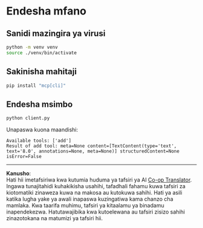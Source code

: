 <!--
CO_OP_TRANSLATOR_METADATA:
{
  "original_hash": "c3c28b090a54f59374677200e23a809e",
  "translation_date": "2025-10-06T16:05:53+00:00",
  "source_file": "03-GettingStarted/10-advanced/code/python/README.md",
  "language_code": "sw"
}
-->
# Endesha mfano

## Sanidi mazingira ya virusi

```sh
python -m venv venv
source ./venv/bin/activate
```

## Sakinisha mahitaji

```sh
pip install "mcp[cli]"
```

## Endesha msimbo

```sh
python client.py
```

Unapaswa kuona maandishi:

```text
Available tools: ['add']
Result of add tool: meta=None content=[TextContent(type='text', text='8.0', annotations=None, meta=None)] structuredContent=None isError=False
```

---

**Kanusho**:  
Hati hii imetafsiriwa kwa kutumia huduma ya tafsiri ya AI [Co-op Translator](https://github.com/Azure/co-op-translator). Ingawa tunajitahidi kuhakikisha usahihi, tafadhali fahamu kuwa tafsiri za kiotomatiki zinaweza kuwa na makosa au kutokuwa sahihi. Hati ya asili katika lugha yake ya awali inapaswa kuzingatiwa kama chanzo cha mamlaka. Kwa taarifa muhimu, tafsiri ya kitaalamu ya binadamu inapendekezwa. Hatutawajibika kwa kutoelewana au tafsiri zisizo sahihi zinazotokana na matumizi ya tafsiri hii.